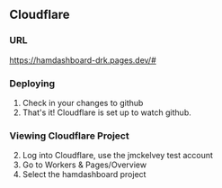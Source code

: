 ## Cloudflare

### URL
https://hamdashboard-drk.pages.dev/#

### Deploying
1. Check in your changes to github
2. That's it! Cloudflare is set up to watch github.

### Viewing Cloudflare Project
2. Log into Cloudflare, use the jmckelvey test account
3. Go to Workers & Pages/Overview
4. Select the hamdashboard project
